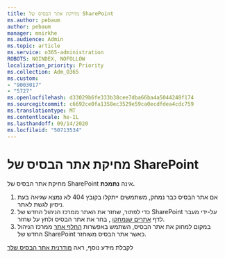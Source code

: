 ```yaml
---
title: מחיקת אתר הבסיס של SharePoint
ms.author: pebaum
author: pebaum
manager: mnirkhe
ms.audience: Admin
ms.topic: article
ms.service: o365-administration
ROBOTS: NOINDEX, NOFOLLOW
localization_priority: Priority
ms.collection: Adm_O365
ms.custom:
- "9003017"
- "5727"
ms.openlocfilehash: d33029b6fe333b38cee7dba66ba4a5044248f174
ms.sourcegitcommit: c6692ce0fa1358ec3529e59ca0ecdfdea4cdc759
ms.translationtype: MT
ms.contentlocale: he-IL
ms.lasthandoff: 09/14/2020
ms.locfileid: "50713534"
---
```

# <a name="delete-the-sharepoint-root-site"></a>מחיקת אתר הבסיס של SharePoint

מחיקת אתר הבסיס של SharePoint אינה  **נתמכת.**

1.  אם אתר הבסיס כבר נמחק, משתמשים ייתקלו בקובץ 404 לא נמצא שגיאה בעת ניסיון לגשת לאתר.
2.  כדי לפתור, שחזר את האתר ממרכז הניהול החדש של SharePoint על-ידי מעבר לדף  [אתרים שנמחקו](https://admin.microsoft.com/sharepoint?page=recycleBin&modern=true)  , בחר את אתר הבסיס ולחץ על שחזר.
3.  במקום למחוק את אתר הבסיס, השתמש באפשרות [החלף אתר](https://docs.microsoft.com/sharepoint/modern-root-site#replace-your-root-site)  ממרכז הניהול החדש של SharePoint כאשר אתר הבסיס משוחזר.

לקבלת מידע נוסף, ראה [מודרנית אתר הבסיס שלך](https://docs.microsoft.com/sharepoint/modern-root-site)